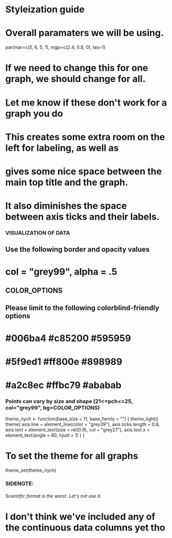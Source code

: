 # Styleization guide


# Overall paramaters we will be using.  

par(mar=c(5, 6, 5, 1), mgp=c(2.4, 0.8, 0), las=1)

# If we need to change this for one graph, we should change for all.  
# Let me know if these don't work for a graph you do
# This creates some extra room on the left for labeling, as well as
# gives some nice space between the main top title and the graph.
# It also diminishes the space between axis ticks and their labels.

### VISUALIZATION OF DATA

## Use the following border and opacity values

# col = "grey99", alpha = .5

## COLOR_OPTIONS
## Please limit to the following colorblind-friendly options
# #006ba4 #c85200 #595959 
# #5f9ed1 #ff800e #898989
# #a2c8ec #ffbc79 #ababab

### Points can vary by size and shape (21<=pch<=25, col="grey99", bg=COLOR_OPTIONS)


theme_nych <- function(base_size = 11, base_family = "") {
  theme_light() 
  theme(
    axis.line = element_line(color = "grey39"),
    axis.ticks.length = 0.8,
    axis.text = element_text(size = rel(0.9), col = "grey27"), 
    axis.text.x = element_text(angle = 60, hjust = 1)
    )
}

# To set the theme for all graphs

theme_set(theme_nych)


### SIDENOTE:
###### Scientific format is the worst.  Let's not use it.
# I don't think we've included any of the continuous data columns yet tho
